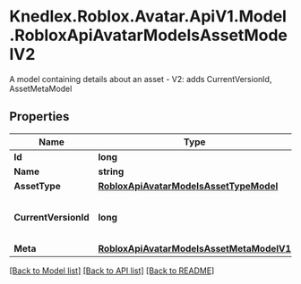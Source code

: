 # Knedlex.Roblox.Avatar.ApiV1.Model.RobloxApiAvatarModelsAssetModelV2
A model containing details about an asset  - V2: adds CurrentVersionId, AssetMetaModel

## Properties

Name | Type | Description | Notes
------------ | ------------- | ------------- | -------------
**Id** | **long** | The id | [optional] 
**Name** | **string** | The name | [optional] 
**AssetType** | [**RobloxApiAvatarModelsAssetTypeModel**](RobloxApiAvatarModelsAssetTypeModel.md) |  | [optional] 
**CurrentVersionId** | **long** | Id of the current version of asset | [optional] 
**Meta** | [**RobloxApiAvatarModelsAssetMetaModelV1**](RobloxApiAvatarModelsAssetMetaModelV1.md) |  | [optional] 

[[Back to Model list]](../README.md#documentation-for-models) [[Back to API list]](../README.md#documentation-for-api-endpoints) [[Back to README]](../README.md)

